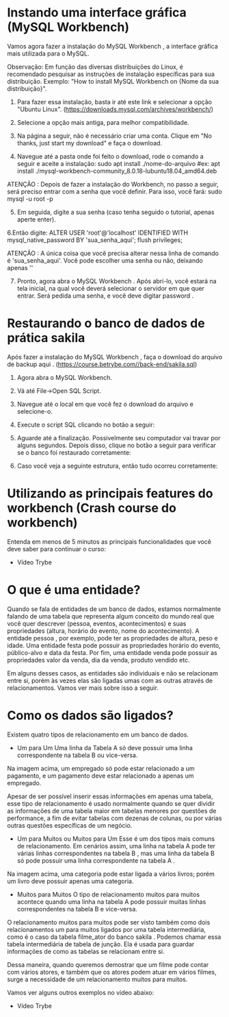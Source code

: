 # Instando uma interface gráfica (MySQL Workbench)
Vamos agora fazer a instalação do MySQL Workbench , a interface gráfica mais utilizada para o MySQL.

Observação: Em função das diversas distribuições do Linux, é recomendado pesquisar as instruções de instalação específicas para sua distribuição. Exemplo: "How to install MySQL Workbench on {Nome da sua distribuição}".

1. Para fazer essa instalação, basta ir até este link e selecionar a opção "Ubuntu Linux".
(https://downloads.mysql.com/archives/workbench/)

2. Selecione a opção mais antiga, para melhor compatibilidade.

3. Na página a seguir, não é necessário criar uma conta. Clique em "No thanks, just start my download" e faça o download.

4. Navegue até a pasta onde foi feito o download, rode o comando a seguir e aceite a instalação:
sudo apt install ./nome-do-arquivo
#ex: apt install ./mysql-workbench-community_8.0.18-lubuntu18.04_amd64.deb

ATENÇÃO : Depois de fazer a instalação do Workbench, no passo a seguir, será preciso entrar com a senha que você definir. Para isso, você fará:
sudo mysql -u root -p

5. Em seguida, digite a sua senha (caso tenha seguido o tutorial, apenas aperte enter).

6.Então digite:
ALTER USER 'root'@'localhost' IDENTIFIED WITH mysql_native_password BY 'sua_senha_aqui'; flush privileges;

ATENÇÃO : A única coisa que você precisa alterar nessa linha de comando é 'sua_senha_aqui'. Você pode escolher uma senha ou não, deixando apenas ''

7. Pronto, agora abra o MySQL Workbench . Após abri-lo, você estará na tela inicial, na qual você deverá selecionar o servidor em que quer entrar. Será pedida uma senha, e você deve digitar password .

# Restaurando o banco de dados de prática sakila

Após fazer a instalação do MySQL Workbench , faça o download do arquivo de backup aqui .
(https://course.betrybe.com//back-end/sakila.sql)

1. Agora abra o MySQL Workbench.

2. Vá até File->Open SQL Script.

3. Navegue até o local em que você fez o download do arquivo e selecione-o.

4. Execute o script SQL clicando no botão a seguir:

5. Aguarde até a finalização. Possivelmente seu computador vai travar por alguns segundos. Depois disso, clique no botão a seguir para verificar se o banco foi restaurado corretamente:

6. Caso você veja a seguinte estrutura, então tudo ocorreu corretamente:


# Utilizando as principais features do workbench (Crash course do workbench)
Entenda em menos de 5 minutos as principais funcionalidades que você deve saber para continuar o curso:

- Vídeo Trybe

# O que é uma entidade?
Quando se fala de entidades de um banco de dados, estamos normalmente falando de uma tabela que representa algum conceito do mundo real que você quer descrever (pessoa, eventos, acontecimentos) e suas propriedades (altura, horário do evento, nome do acontecimento). A entidade pessoa , por exemplo, pode ter as propriedades de altura, peso e idade. Uma entidade festa pode possuir as propriedades horário do evento, público-alvo e data da festa. Por fim, uma entidade venda pode possuir as propriedades valor da venda, dia da venda, produto vendido etc.

Em alguns desses casos, as entidades são individuais e não se relacionam entre si, porém às vezes elas são ligadas umas com as outras através de relacionamentos. Vamos ver mais sobre isso a seguir.

# Como os dados são ligados?
Existem quatro tipos de relacionamento em um banco de dados.

- Um para Um
Uma linha da Tabela A só deve possuir uma linha correspondente na tabela B ou vice-versa.

Na imagem acima, um empregado só pode estar relacionado a um pagamento, e um pagamento deve estar relacionado a apenas um empregado.

Apesar de ser possível inserir essas informações em apenas uma tabela, esse tipo de relacionamento é usado normalmente quando se quer dividir as informações de uma tabela maior em tabelas menores por questões de performance, a fim de evitar tabelas com dezenas de colunas, ou por várias outras questões específicas de um negócio.

- Um para Muitos ou Muitos para Um
Esse é um dos tipos mais comuns de relacionamento. Em cenários assim, uma linha na tabela A pode ter várias linhas correspondentes na tabela B , mas uma linha da tabela B só pode possuir uma linha correspondente na tabela A .

Na imagem acima, uma categoria pode estar ligada a vários livros; porém um livro deve possuir apenas uma categoria.

- Muitos para Muitos
O tipo de relacionamento muitos para muitos acontece quando uma linha na tabela A pode possuir muitas linhas correspondentes na tabela B e vice-versa.

O relacionamento muitos para muitos pode ser visto também como dois relacionamentos um para muitos ligados por uma tabela intermediária, como é o caso da tabela filme_ator do banco sakila . Podemos chamar essa tabela intermediária de tabela de junção. Ela é usada para guardar informações de como as tabelas se relacionam entre si.

Dessa maneira, quando queremos demostrar que um filme pode contar com vários atores, e também que os atores podem atuar em vários filmes, surge a necessidade de um relacionamento muitos para muitos.

Vamos ver alguns outros exemplos no vídeo abaixo:

- Vídeo Trybe